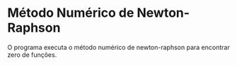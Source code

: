 # Método Numérico de Newton-Raphson

O programa executa o método numérico de newton-raphson para encontrar zero de funções.
